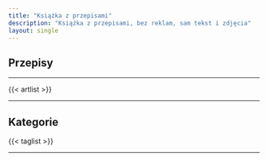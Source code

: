```yaml
---
title: "Książka z przepisami"
description: "Książka z przepisami, bez reklam, sam tekst i zdjęcia"
layout: single
---
```


## Przepisy

---

{{< artlist >}}

---

## Kategorie

{{< taglist >}}

---

